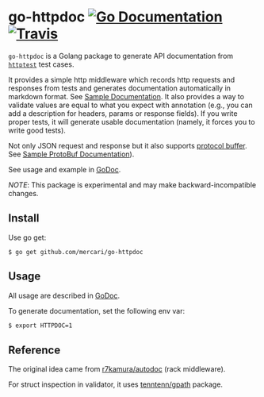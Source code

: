 # go-httpdoc [![Go Documentation](http://img.shields.io/badge/go-documentation-blue.svg?style=flat-square)][godoc] [![Travis](https://img.shields.io/travis/mercari/go-httpdoc.svg?style=flat-square)][travis]

[godoc]: http://godoc.org/github.com/mercari/go-httpdoc
[travis]: https://travis-ci.org/mercari/go-httpdoc

`go-httpdoc` is a Golang package to generate API documentation from [`httptest`](https://golang.org/pkg/net/http/httptest/) test cases.

It provides a simple http middleware which records http requests and responses from tests and generates documentation automatically in markdown format. See [Sample Documentation](/_example/doc/validate.md). It also provides a way to validate values are equal to what you expect with annotation (e.g., you can add a description for headers, params or response fields). If you write proper tests, it will generate usable documentation (namely, it forces you to write good tests).

Not only JSON request and response but it also supports [protocol buffer](https://developers.google.com/protocol-buffers/). See [Sample ProtoBuf Documentation](/_example/doc/protobuf.md)).

See usage and example in [GoDoc](https://godoc.org/github.com/mercari/go-httpdoc).

*NOTE*: This package is experimental and may make backward-incompatible changes.

## Install

Use go get:

```
$ go get github.com/mercari/go-httpdoc
```

## Usage

All usage are described in [GoDoc](https://godoc.org/github.com/mercari/go-httpdoc).

To generate documentation, set the following env var:

```bash
$ export HTTPDOC=1
```

## Reference

The original idea came from [r7kamura/autodoc](https://github.com/r7kamura/autodoc) (rack middleware).

For struct inspection in validator, it uses [tenntenn/gpath](https://github.com/tenntenn/gpath) package.
